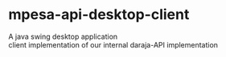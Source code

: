 # mpesa-api-desktop-client
A java swing desktop application <br/>
client implementation of our internal daraja-API implementation
